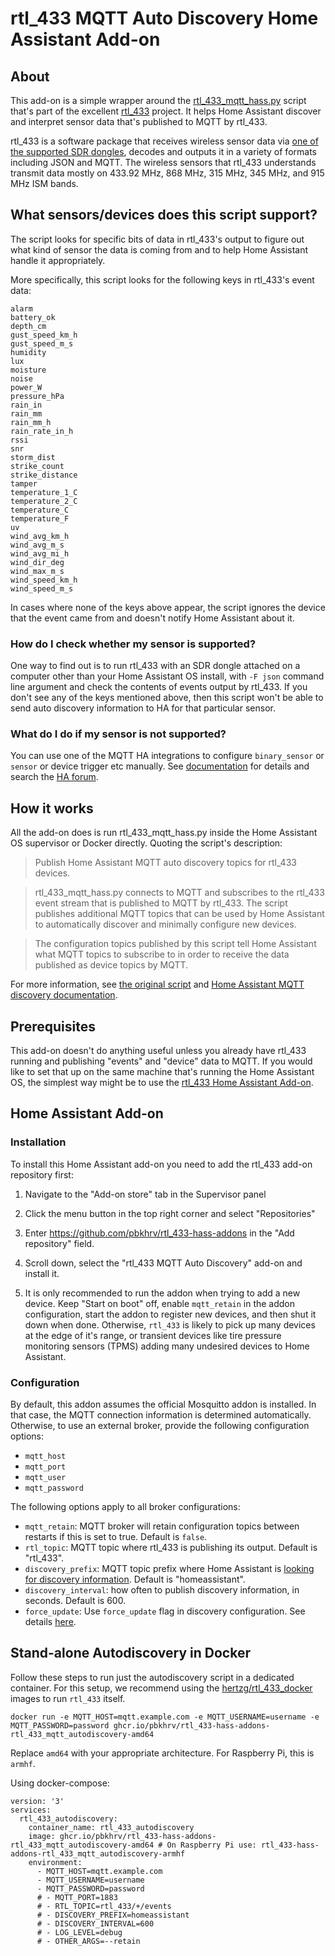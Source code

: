 # rtl_433 MQTT Auto Discovery Home Assistant Add-on

## About

This add-on is a simple wrapper around the [rtl_433_mqtt_hass.py](https://github.com/merbanan/rtl_433/blob/a20cd1a62caa52dad97e4a99f8373b2fba3986d9/examples/rtl_433_mqtt_hass.py) script that's part of the excellent [rtl_433](https://github.com/merbanan/rtl_433) project. It helps Home Assistant discover and interpret sensor data that's published to MQTT by rtl_433.

rtl_433 is a software package that receives wireless sensor data via [one of the supported SDR dongles](https://triq.org/rtl_433/HARDWARE.html), decodes and outputs it in a variety of formats including JSON and MQTT. The wireless sensors that rtl_433 understands transmit data mostly on 433.92 MHz, 868 MHz, 315 MHz, 345 MHz, and 915 MHz ISM bands.

## What sensors/devices does this script support?

The script looks for specific bits of data in rtl_433's output to figure out what kind of sensor the data is coming from and to help Home Assistant handle it appropriately.

More specifically, this script looks for the following keys in rtl_433's event data:
```
alarm
battery_ok
depth_cm
gust_speed_km_h
gust_speed_m_s
humidity
lux
moisture
noise
power_W
pressure_hPa
rain_in
rain_mm
rain_mm_h
rain_rate_in_h
rssi
snr
storm_dist
strike_count
strike_distance
tamper
temperature_1_C
temperature_2_C
temperature_C
temperature_F
uv
wind_avg_km_h
wind_avg_m_s
wind_avg_mi_h
wind_dir_deg
wind_max_m_s
wind_speed_km_h
wind_speed_m_s
```

In cases where none of the keys above appear, the script ignores the device that the event came from and doesn't notify Home Assistant about it.

### How do I check whether my sensor is supported?

One way to find out is to run rtl_433 with an SDR dongle attached on a computer other than your Home Assistant OS install, with `-F json` command line argument and check the contents of events output by rtl_433. If you don't see any of the keys mentioned above, then this script won't be able to send auto discovery information to HA for that particular sensor.

### What do I do if my sensor is not supported?

You can use one of the MQTT HA integrations to configure `binary_sensor` or `sensor` or device trigger etc manually. See [documentation](https://www.home-assistant.io/integrations/#search/mqtt) for details and search the [HA forum](https://community.home-assistant.io/search?q=mqtt%20sensor).

## How it works

All the add-on does is run rtl_433_mqtt_hass.py inside the Home Assistant OS supervisor or Docker directly. Quoting the script's description:

> Publish Home Assistant MQTT auto discovery topics for rtl_433 devices.

> rtl_433_mqtt_hass.py connects to MQTT and subscribes to the rtl_433 event stream that is published to MQTT by rtl_433. The script publishes additional MQTT topics that can be used by Home Assistant to automatically discover and minimally configure new devices.

> The configuration topics published by this script tell Home Assistant what MQTT topics to subscribe to in order to receive the data published as device topics by MQTT.

For more information, see [the original script](https://github.com/merbanan/rtl_433/blob/a20cd1a62caa52dad97e4a99f8373b2fba3986d9/examples/rtl_433_mqtt_hass.py) and [Home Assistant MQTT discovery documentation](https://www.home-assistant.io/docs/mqtt/discovery/).

## Prerequisites

This add-on doesn't do anything useful unless you already have rtl_433 running and publishing "events" and "device" data to MQTT. If you would like to set that up on the same machine that's running the Home Assistant OS, the simplest way might be to use the [rtl_433 Home Assistant Add-on](https://github.com/pbkhrv/rtl_433-hass-addons/tree/main/rtl_433).

## Home Assistant Add-on

### Installation

To install this Home Assistant add-on you need to add the rtl_433 add-on repository first:

 1. Navigate to the "Add-on store" tab in the Supervisor panel

 2. Click the menu button in the top right corner and select "Repositories"

 3. Enter https://github.com/pbkhrv/rtl_433-hass-addons in the "Add repository" field.

 4. Scroll down, select the "rtl_433 MQTT Auto Discovery" add-on and install it.

 5. It is only recommended to run the addon when trying to add a new device. Keep "Start on boot" off, enable `mqtt_retain` in the addon configuration, start the addon to register new devices, and then shut it down when done. Otherwise, `rtl_433` is likely to pick up many devices at the edge of it's range, or transient devices like tire pressure monitoring sensors (TPMS) adding many undesired devices to Home Assistant.

### Configuration

By default, this addon assumes the official Mosquitto addon is installed. In that case, the MQTT connection information is determined automatically. Otherwise, to use an external broker, provide the following configuration options:

* `mqtt_host`
* `mqtt_port`
* `mqtt_user`
* `mqtt_password`

The following options apply to all broker configurations:

* `mqtt_retain`: MQTT broker will retain configuration topics between restarts if this is set to true. Default is `false`.
* `rtl_topic`: MQTT topic where rtl_433 is publishing its output. Default is "rtl_433".
* `discovery_prefix`: MQTT topic prefix where Home Assistant is [looking for discovery information](https://www.home-assistant.io/docs/mqtt/discovery/#discovery_prefix). Default is "homeassistant".
* `discovery_interval`: how often to publish discovery information, in seconds. Default is 600.
* `force_update`: Use `force_update` flag in discovery configuration. See details [here](https://www.home-assistant.io/integrations/sensor.mqtt/#force_update).

## Stand-alone Autodiscovery in Docker

Follow these steps to run just the autodiscovery script in a dedicated container. For this setup, we recommend using the [hertzg/rtl_433_docker](https://github.com/hertzg/rtl_433_docker) images to run `rtl_433` itself.

```
docker run -e MQTT_HOST=mqtt.example.com -e MQTT_USERNAME=username -e MQTT_PASSWORD=password ghcr.io/pbkhrv/rtl_433-hass-addons-rtl_433_mqtt_autodiscovery-amd64
```

Replace `amd64` with your appropriate architecture. For Raspberry Pi, this is `armhf`.

Using docker-compose:

```
version: '3'
services:
  rtl_433_autodiscovery:
    container_name: rtl_433_autodiscovery
    image: ghcr.io/pbkhrv/rtl_433-hass-addons-rtl_433_mqtt_autodiscovery-amd64 # On Raspberry Pi use: rtl_433-hass-addons-rtl_433_mqtt_autodiscovery-armhf
    environment:
      - MQTT_HOST=mqtt.example.com
      - MQTT_USERNAME=username
      - MQTT_PASSWORD=password
      # - MQTT_PORT=1883
      # - RTL_TOPIC=rtl_433/+/events
      # - DISCOVERY_PREFIX=homeassistant
      # - DISCOVERY_INTERVAL=600
      # - LOG_LEVEL=debug
      # - OTHER_ARGS=--retain
```

